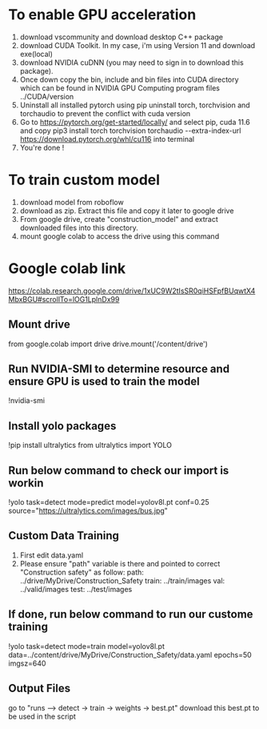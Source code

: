 # To enable GPU acceleration
1. download vscommunity and download desktop C++ package
2. download CUDA Toolkit. In my case, i'm using Version 11 and download exe(local)
3. download NVIDIA cuDNN (you may need to sign in to download this package).
4. Once down copy the bin, include and bin files into CUDA directory which can be found in NVIDIA GPU Computing program files ../CUDA/version
5. Uninstall all installed pytorch using pip uninstall torch, torchvision and torchaudio to prevent the conflict with cuda version
6. Go to https://pytorch.org/get-started/locally/ and select pip, cuda 11.6 and copy pip3 install torch torchvision torchaudio --extra-index-url https://download.pytorch.org/whl/cu116 into terminal
7. You're done !

# To train custom model
1. download model from roboflow 
2. download as zip. Extract this file and copy it later to google drive
3. From google drive, create "construction_model" and extract downloaded files into this directory.
4. mount google colab to access the drive using this command

# Google colab link
https://colab.research.google.com/drive/1xUC9W2tIsSR0qiHSFpfBUqwtX4MbxBGU#scrollTo=lOG1LplnDx99

## Mount drive
from google.colab import drive
drive.mount('/content/drive')

## Run NVIDIA-SMI to determine resource and ensure GPU is used to train the model
!nvidia-smi

## Install yolo packages
!pip install ultralytics
from ultralytics import YOLO

## Run below command to check our import is workin
!yolo task=detect mode=predict model=yolov8l.pt conf=0.25 source="https://ultralytics.com/images/bus.jpg"

## Custom Data Training
1. First edit data.yaml 
2. Please ensure "path" variable is there and pointed to correct "Construction safety" as follow:
path: ../drive/MyDrive/Construction_Safety
train: ../train/images
val: ../valid/images
test: ../test/images

## If done, run below command to run our custome training
!yolo task=detect mode=train model=yolov8l.pt data=../content/drive/MyDrive/Construction_Safety/data.yaml epochs=50 imgsz=640

## Output Files 
go to "runs --> detect -> train -> weights -> best.pt"
download this best.pt to be used in the script
